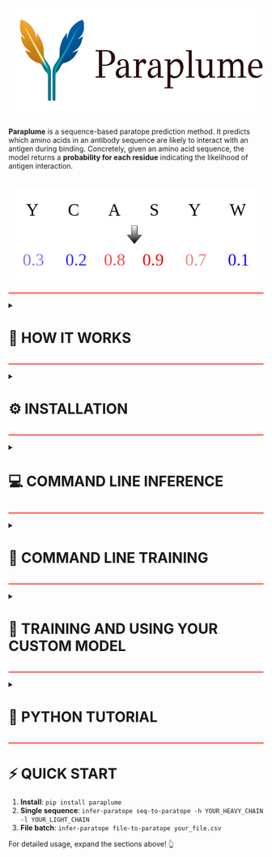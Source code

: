<h1 align="center">
  <img src="doc/logo.png" width="500">
</h1>

**Paraplume** is a sequence-based paratope prediction method. It predicts which amino acids in an antibody sequence are likely to interact with an antigen during binding. Concretely, given an amino acid sequence, the model returns a **probability for each residue** indicating the likelihood of antigen interaction.

<h1 align="center">
  <img src="doc/example_github.png" width="500">
</h1>

<hr style="height:3px;border:none;background-color:#ff6b6b;" />


<details>
<summary><h1>📖 HOW IT WORKS</h1></summary>

Paraplume uses supervised learning and involves three main steps:

1. **Labelling**:
   Antibody sequences are annotated with paratope labels using structural data from [SAbDab](http://opig.stats.ox.ac.uk/webapps/newsabdab/).

2. **Sequence representation**:
   Each amino acid is embedded into a high-dimensional vector using **Protein Language Model (PLM) embeddings**.

3. **Model training**:
   A **Multi-Layer Perceptron (MLP)** is trained to minimize **Binary Cross-Entropy Loss**, using PLM embeddings as inputs and paratope labels as targets.

The full workflow of Paraplume is summarized Figure B below:

![Summary](./doc/figure1.png)

</details>

<hr style="height:3px;border:none;background-color:#ff6b6b;" />


<details>
<summary><h1>⚙️ INSTALLATION</h1></summary>

It is available on PyPI and can be installed through pip.

```bash
pip install paraplume
```

We recommend installing it in a virtual environment with python >= 3.10.

</details>

<hr style="height:3px;border:none;background-color:#ff6b6b;" />


<details>
<summary><h1>💻 COMMAND LINE INFERENCE </h1></summary>

A command-line tool for predicting paratopes from antibody sequences.
`infer-paratope` provides two commands, one to infer the paratope from a unique sequence (`seq-to-paratope`) and another from a batch of sequences in the form of a csv file (`file-to-paratope`).
#### Basic usage
```bash
infer-paratope COMMAND [OPTIONS][ARGS] ...
```
Run `infer-paratope --help` to see the commands.

<details>
<summary><h2>📋 Commands</h2></summary>

<details>
<summary><h3>1. seq-to-paratope - Predict from sequence</h3></summary>

Predict paratope directly from amino acid sequences provided as command line arguments.

#### Usage
```bash
infer-paratope seq-to-paratope [OPTIONS]
```

#### Options
| Option | Type | Default | Description |
|--------|------|---------|-------------|
| `-h, --heavy-chain` | TEXT | - | Heavy chain amino acid sequence |
| `-l, --light-chain` | TEXT | - | Light chain amino acid sequence |
| `--custom-model` | PATH | None | Path to custom trained model folder |
| `--gpu` | INT | 0 | GPU device to use |
| `--large/--small` | flag | --large | Model size (large: full Paraplume, small: ESM-2 only) |

<details>
<summary><h4>Examples</h4></summary>

**Both chains:**
```bash
infer-paratope seq-to-paratope \
  -h QAYLQQSGAELVKPGASVKMSCKASDYTFTNYNMHWIKQTPGQGLEWIGAIYPGNGDTSYNQKFKGKATLTADKSSSTAYMQLSSLTSEDSAVYYCASLGSSYFDYWGQGTTLTVSS \
  -l EIVLTQSPTTMAASPGEKITITCSARSSISSNYLHWYQQKPGFSPKLLIYRTSNLASGVPSRFSGSGSGTSYSLTIGTMEAEDVATYYCHQGSNLPFTFGSGTKLEIK
```

**Heavy chain only:**
```bash
infer-paratope seq-to-paratope \
  -h QAYLQQSGAELVKPGASVKMSCKASDYTFTNYNMHWIKQTPGQGLEWIGAIYPGNGDTSYNQKFKGKATLTADKSSSTAYMQLSSLTSEDSAVYYCASLGSSYFDYWGQGTTLTVSS
```

**Light chain only:**
```bash
infer-paratope seq-to-paratope \
  -l EIVLTQSPTTMAASPGEKITITCSARSSISSNYLHWYQQKPGFSPKLLIYRTSNLASGVPSRFSGSGSGTSYSLTIGTMEAEDVATYYCHQGSNLPFTFGSGTKLEIK
```

</details>

</details>

<details>
<summary><h3>2. file-to-paratope - Predict from File</h3></summary>

Predict paratope from sequences stored in a CSV file.

#### Usage
```bash
infer-paratope file-to-paratope [OPTIONS] FILE_PATH
```

#### Arguments
| Argument | Type | Required | Description |
|----------|------|----------|-------------|
| `FILE_PATH` | PATH | ✓ | Path to input CSV file |

#### Options
| Option | Type | Default | Description |
|--------|------|---------|-------------|
| `--custom-model` | PATH | None | Path to custom trained model folder |
| `--name` | TEXT | paratope_ | Prefix for output file |
| `--gpu` | INT | 0 | GPU device to use |
| `--emb-proc-size` | INT | 100 | Embedding batch size for memory management |
| `--compute-sequence-embeddings` | flag | False | Compute paratope and classical sequence embeddings |
| `--single-chain` | flag | False | Process single chain sequences |
| `--large/--small` | flag | --large | Model size (large: Paraplume, small: Paraplume-S, using ESM-2 embedding only) |

<details>
<summary><h4>Input File Format</h4></summary>

Your CSV file must contain these columns:

**For paired chains (default):**
| sequence_heavy | sequence_light |
|----------------|----------------|
| QAYLQQSGAELVKPGASVKMSCKASDYTFTNYNMHWIKQTPGQGLEWIGAIYPGNGDTSYNQKFKGKATLTADKSSSTAYMQLSSLTSEDSAVYYCASLGSSYFDYWGQGTTLTVSS | EIVLTQSPTTMAASPGEKITITCSARSSISSNYLHWYQQKPGFSPKLLIYRTSNLASGVPSRFSGSGSGTSYSLTIGTMEAEDVATYYCHQGSNLPFTFGSGTKLEIK |
| EVQLVESGGGLVQPGGSLRLSCAASGFTFSRYAMSWVRQAPGKGLEWVSVISSGGSYTYYADSVKGRFTISRDNAKNSLYLQMNSLRAEDTAVYYCAKDREYRYYYYGMDVWGQGTTVTVSS | DIQMTQSPSSLSASVGDRVTITCRASQGISSWLAWYQQKPGKAPKLLIYDASSLESGVPSRFSGSGSGTDFTLTISSLQPEDFATYYCQQYGSSPPYTFGQGTKLEIK |

**For single heavy chain (use `--single-chain`):**
| sequence_heavy | sequence_light |
|----------------|----------------|
| QAYLQQSGAELVKPGASVKMSCKASDYTFTNYNMHWIKQTPGQGLEWIGAIYPGNGDTSYNQKFKGKATLTADKSSSTAYMQLSSLTSEDSAVYYCASLGSSYFDYWGQGTTLTVSS | |
| EVQLVESGGGLVQPGGSLRLSCAASGFTFSRYAMSWVRQAPGKGLEWVSVISSGGSYTYYADSVKGRFTISRDNAKNSLYLQMNSLRAEDTAVYYCAKDREYRYYYYGMDVWGQGTTVTVSS | |

**For single light chain (use `--single-chain`):**
| sequence_heavy | sequence_light |
|----------------|----------------|
| | EIVLTQSPTTMAASPGEKITITCSARSSISSNYLHWYQQKPGFSPKLLIYRTSNLASGVPSRFSGSGSGTSYSLTIGTMEAEDVATYYCHQGSNLPFTFGSGTKLEIK |
| | DIQMTQSPSSLSASVGDRVTITCRASQGISSWLAWYQQKPGKAPKLLIYDASSLESGVPSRFSGSGSGTDFTLTISSLQPEDFATYYCQQYGSSPPYTFGQGTKLEIK |

</details>

<details>
<summary><h4>Examples</h4></summary>

**Paired chains:**
```bash
infer-paratope file-to-paratope test.csv
```

**Heavy chain only:**
```bash
infer-paratope file-to-paratope test_heavy.csv --single-chain
```

**Light chain only:**
```bash
infer-paratope file-to-paratope test_light.csv --single-chain
```

Sample input files are available in `tests/data/`:
- `test.csv` - Paired heavy/light chains
- `test_heavy.csv` - Heavy chain only
- `test_light.csv` - Light chain only

</details>

<details>
<summary><h4>Output</h4></summary>

Creates a pickle file (e.g., `paratope_test.pkl`) containing:
- `model_prediction_heavy` - Paratope predictions for heavy chains
- `model_prediction_light` - Paratope predictions for light chains

**Reading results:**
```python
import pandas as pd
predictions = pd.read_pickle("paratope_test.pkl")
print(predictions.head())
```

</details>

</details>

</details>

</details>

<hr style="height:3px;border:none;background-color:#ff6b6b;" />

<details>
<summary><h1>🦮 COMMAND LINE TRAINING</h1></summary>

We also provide the possibility to use your custom model for inference. To train your custom model you will need to run two commands: `create-dataset` to generate labels and PLM embeddings for your desired dataset, and `train-model` to train the model.

After training the model on your custom dataset, the model is saved in a folder whose path can be given to the inference commands as a `--custom-model` option.

<details>
<summary><h2>📋 Commands</h2></summary>

<details>
<summary><h3>1. create-dataset - Generate Training Dataset</h3></summary>

Create dataset to train the neural network. Sequences and labels are saved in a .json file, and LPLM embeddings are saved in a .pt file.

#### Usage
```bash
create-training-data [OPTIONS] CSV_FILE_PATH PDB_FOLDER_PATH
```

#### Arguments
| Argument | Type | Required | Description |
|----------|------|----------|-------------|
| `CSV_FILE_PATH` | PATH | ✓ | Path of csv file to use for pdb list |
| `PDB_FOLDER_PATH` | PATH | ✓ | Pdb folder path for ground truth labeling |

#### Options
| Option | Type | Default | Description |
|--------|------|---------|-------------|
| `--result-folder, -r` | PATH | result | Where to save results |
| `--emb-proc-size` | INTEGER | 100 | We create embeddings chunk by chunk to avoid memory explosion. This is the chunk size. Optimal value depends on your computer |
| `--gpu` | INTEGER | 0 | Which gpu to use |
| `--single-chain` | flag | False | Generate embeddings using llms on single chain mode, which slightly increases performance |

<details>
<summary><h4>Examples</h4></summary>

```bash
create-training-data custom_train_set.csv pdb_folder \
  -r training_data \
  --gpu 0 \
  --emb-proc-size 50 \
  --single-chain
```

</details>

<details>
<summary><h4>Inputs</h4></summary>

`custom_train_set.csv` contains information about the PDB files used for training and has the following format:

| pdb  | Lchain | Hchain | antigen_chain |
|------|--------|--------|---------------|
| 1ahw | D      | E      | F             |
| 1bj1 | L      | H      | W             |
| 1ce1 | L      | H      | P             |

**Column descriptions:**
- `pdb`: PDB code of the antibody-antigen complex (should be available in `pdb_folder` as `pdb_folder/pdb_code.pdb`)
- `Lchain`: Light chain identifier used to label the paratope
- `Hchain`: Heavy chain identifier used to label the paratope
- `antigen_chain`: Antigen chain identifier used to label the paratope

</details>
<summary><h4>Outputs</h4></summary>

Creates a folder with the same name `custom_train_set` inside `training_data`, in which there are two files, `json.dict` with the sequences and labels, and `embeddings.pt` for the PLM embeddings.

</details>

</details>

<details>
<summary><h3>2. train-model - Train Neural Network</h3></summary>

Train the model given provided parameters and data.

#### Usage
```bash
train-model [OPTIONS] TRAIN_FOLDER_PATH VAL_FOLDER_PATH
```

#### Arguments
| Argument | Type | Required | Description |
|----------|------|----------|-------------|
| `TRAIN_FOLDER_PATH` | PATH | ✓ | Path of train folder |
| `VAL_FOLDER_PATH` | PATH | ✓ | Path of val folder |

#### Options
| Option | Type | Default | Description |
|--------|------|---------|-------------|
| `--lr` | FLOAT | 0.001 | Learning rate to use for training |
| `--n_epochs, -n` | INTEGER | 1 | Number of epochs to use for training |
| `--result_folder, -r` | PATH | result | Where to save results |
| `--pos-weight` | FLOAT | 1 | Weight to give to positive labels |
| `--batch-size, -bs` | INTEGER | 10 | Batch size |
| `--mask-prob` | FLOAT | 0 | Probability with which to mask each embedding coefficient |
| `--dropouts` | TEXT | 0 | Dropout probabilities for each hidden layer, separated by commas. Example '0.3,0.3' |
| `--dims` | TEXT | 1000 | Dimensions of hidden layers. Separated by commas. Example '100,100' |
| `--override` | flag | False | Override results |
| `--seed` | INTEGER | 0 | Seed to use for training |
| `--l2-pen` | FLOAT | 0 | L2 penalty to use for the model weights |
| `--alphas` | TEXT | - | Whether to use different alphas labels to help main label |
| `--patience` | INTEGER | 0 | Patience to use for early stopping. 0 means no early stopping |
| `--emb-models` | TEXT | all | LLM embedding models to use, separated by commas. LLMs should be in 'ablang2','igbert','igT5','esm','antiberty','prot-t5','all'. Example 'igT5,esm' |
| `--gpu` | INTEGER | 0 | Which GPU to use |

<details>
<summary><h4>Examples</h4></summary>

```bash
train-model training_data/custom_train_set training_data/custom_val_set \
  --lr 0.001 \
  -n 50 \
  -r training_results \
  --batch-size 32 \
  --dims 512,256 \
  --dropouts 0.2,0.1 \
  --patience 5 \
  --emb-models igT5,esm \
  --gpu 0
```

</details>

<details>
<summary><h4>Input folders</h4></summary>

The two arguments (`training_data/custom_train_set` and `training_data/custom_val_set` in the example) are created by the previous `create-dataset` command.

</details>

<summary><h4>Output folder</h4></summary>

Model weights and training parameters are saved in a folder (`training_results` in the example, `results` by default).

</details>

**The resulting trained model can then be used at inference by passing the output folder path as the --custom-model argument of the inference commands (see inference command lines).**


</details>
</details>

</details>
<hr style="height:3px;border:none;background-color:#ff6b6b;" />
<details>
<summary><h1>🚀 TRAINING AND USING YOUR CUSTOM MODEL </h1></summary>

Here's a complete example of how to train and use your custom model:

## Set up
- Clone repository
- Make sure you are in `Paraplume`.
- Download PDB files from [SabDab](https://opig.stats.ox.ac.uk/webapps/sabdab-sabpred/sabdab/about#formats) using IMGT format and save them in `./all_structures/imgt`.

## Step 1: Create training and validation datasets from CSVs
```bash
create-dataset ./tutorial/custom_train_set.csv ./all_structures/imgt -r custom_folder
```
The folder `custom_folder` will be created. Inside this folder the folder `custom_train_set` is created in which there are two files, `dict.json` for the sequences and labels, and `embeddings.pt` for the PLM embeddings.
Repeat for the validation set (used for early stopping):
```bash
create-dataset ./tutorial/custom_val_set.csv ./all_structures/imgt -r custom_folder
```


## Step 2: Train the model
```bash
train-model ./custom_folder/custom_train_set ./custom_folder/custom_val_set \
  --lr 0.001 \
  -n 50 \
  --batch-size 8 \
  --dims 512,256 \
  --dropouts 0.2,0.1 \
  --patience 5 \
  --emb-models igT5,esm \
  --gpu 0 \
  -r ./custom_folder
```
This will save training results in `custom_folder`.
`checkpoint.pt` contains the weights of the model, `summary_dict.json` contains the parameters used for training, and `summary_plot.png` some plots showing the training process.

## Step 3: Use the trained custom model for inference
After training, your custom model will be saved in the results folder and can be used with inference commands using the `--custom-model` option.

```bash
infer-paratope file-to-paratope ./Paraplume/tutorial/paired.csv --custom-model ./custom_folder
```

And the result is available as `paratope_paired.pkl` !!

</details>
<hr style="height:3px;border:none;background-color:#ff6b6b;" />

<details>
<summary><h1>🐍 PYTHON TUTORIAL</h1></summary>

A python tutorial is available in the `tutorial` folder.

</details>

<hr style="height:3px;border:none;background-color:#ff6b6b;" />

# ⚡ QUICK START

1. **Install**: `pip install paraplume`
2. **Single sequence**: `infer-paratope seq-to-paratope -h YOUR_HEAVY_CHAIN -l YOUR_LIGHT_CHAIN`
3. **File batch**: `infer-paratope file-to-paratope your_file.csv`

For detailed usage, expand the sections above! 👆

